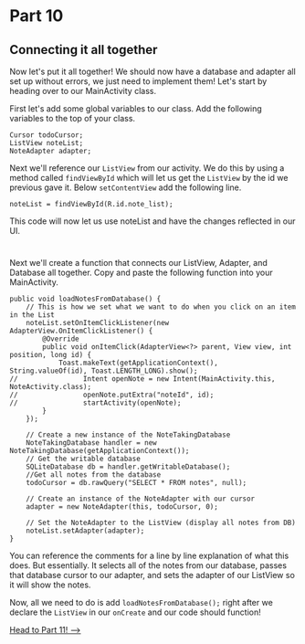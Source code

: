 # Part 10
## Connecting it all together

Now let's put it all together! We should now have a database and adapter all set up without errors, we just need to implement them! Let's start by heading over to our MainActivity class.

First let's add some global variables to our class. Add the following variables to the top of your class.

```
Cursor todoCursor;
ListView noteList;
NoteAdapter adapter;
```

Next we'll reference our `ListView` from our activity. We do this by using a method called `findViewById` which will let us get the `ListView` by the id we previous gave it.
Below `setContentView` add the following line.

```
noteList = findViewById(R.id.note_list);
```
This code will now let us use noteList and have the changes reflected in our UI.

#
Next we'll create a function that connects our ListView, Adapter, and Database all together. Copy and paste the following function into your MainActivity.

```
public void loadNotesFromDatabase() {
    // This is how we set what we want to do when you click on an item in the List
    noteList.setOnItemClickListener(new AdapterView.OnItemClickListener() {
        @Override
        public void onItemClick(AdapterView<?> parent, View view, int position, long id) {
            Toast.makeText(getApplicationContext(), String.valueOf(id), Toast.LENGTH_LONG).show();
//                Intent openNote = new Intent(MainActivity.this, NoteActivity.class);
//                openNote.putExtra("noteId", id);
//                startActivity(openNote);
        }
    });

    // Create a new instance of the NoteTakingDatabase
    NoteTakingDatabase handler = new NoteTakingDatabase(getApplicationContext());
    // Get the writable database
    SQLiteDatabase db = handler.getWritableDatabase();
    //Get all notes from the database
    todoCursor = db.rawQuery("SELECT * FROM notes", null);

    // Create an instance of the NoteAdapter with our cursor
    adapter = new NoteAdapter(this, todoCursor, 0);

    // Set the NoteAdapter to the ListView (display all notes from DB)
    noteList.setAdapter(adapter);
}
```
You can reference the comments for a line by line explanation of what this does. But essentially. It selects all of the notes from our database, passes that database cursor to our adapter, and sets the adapter of our ListView so it will show the notes.

Now, all we need to do is add `loadNotesFromDatabase();` right after we declare the `ListView` in our `onCreate` and our code should function!

[Head to Part 11! -->](part11.html)